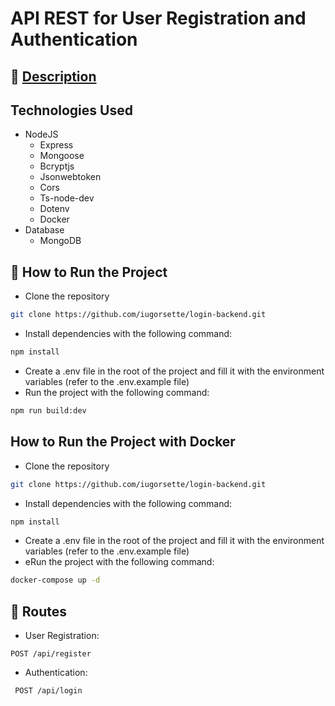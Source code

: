 # API REST for User Registration and Authentication

## 📝 <a href="docs/Description.md"> Description</a>

## Technologies Used
 - NodeJS
    - Express
    - Mongoose
    - Bcryptjs
    - Jsonwebtoken
    - Cors
    - Ts-node-dev
    - Dotenv
    - Docker
 - Database
    - MongoDB

## 🚀 How to Run the Project

- Clone the repository
```bash
git clone https://github.com/iugorsette/login-backend.git
```
- Install dependencies with the following command:
```bash
npm install
```
- Create a .env file in the root of the project and fill it with the environment variables (refer to the .env.example file)
- Run the project with the following command:
```bash
npm run build:dev
```

## How to Run the Project with Docker
- Clone the repository
```bash
git clone https://github.com/iugorsette/login-backend.git
```
- Install dependencies with the following command:
```bash
npm install
```
- Create a .env file in the root of the project and fill it with the environment variables (refer to the .env.example file)
- eRun the project with the following command:
```bash
docker-compose up -d
```


## 📍 Routes

 - User Registration: 
 ``` 
 POST /api/register
 ```
 - Authentication:
``` 
 POST /api/login
 ```